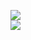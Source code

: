 [![](https://img.shields.io/badge/Made%20With-Github%20Spray-lightgrey.svg?style=for-the-badge&logo=github)](https://github.com/Annihil/github-spray#15885)  
[![](https://i.imgur.com/2DrTn0Z.gif)](https://github.com/Annihil/github-spray)
